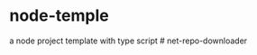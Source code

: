 # node-temple
a node project template with type script
#   n e t - r e p o - d o w n l o a d e r  
 